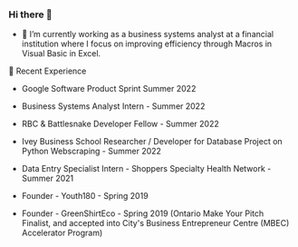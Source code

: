 ### Hi there 👋

<!--
**ggongg/ggongg** is a ✨ _special_ ✨ repository because its `README.md` (this file) appears on your GitHub profile.

Here are some ideas to get you started:

- 🔭 I’m currently working on ...
- 🌱 I’m currently learning ...
- 👯 I’m looking to collaborate on ...
- 🤔 I’m looking for help with ...
- 💬 Ask me about ...
- 📫 How to reach me: ...
- 😄 Pronouns: ...
- ⚡ Fun fact: ...
-->

- 🔭 I’m currently working as a business systems analyst at a financial institution where I focus on improving efficiency through Macros in Visual Basic in Excel. 

📝 Recent Experience
- Google Software Product Sprint Summer 2022
- Business Systems Analyst Intern - Summer 2022
- RBC & Battlesnake Developer Fellow - Summer 2022
- Ivey Business School Researcher / Developer for Database Project on Python Webscraping - Summer 2022

- Data Entry Specialist Intern - Shoppers Specialty Health Network  - Summer 2021
- Founder - Youth180 - Spring 2019 
- Founder - GreenShirtEco - Spring 2019 (Ontario Make Your Pitch Finalist, and accepted into City's Business Entrepreneur Centre (MBEC) Accelerator Program)

